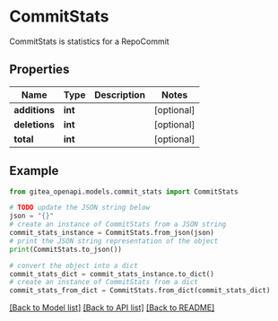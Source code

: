 # CommitStats

CommitStats is statistics for a RepoCommit

## Properties

Name | Type | Description | Notes
------------ | ------------- | ------------- | -------------
**additions** | **int** |  | [optional] 
**deletions** | **int** |  | [optional] 
**total** | **int** |  | [optional] 

## Example

```python
from gitea_openapi.models.commit_stats import CommitStats

# TODO update the JSON string below
json = "{}"
# create an instance of CommitStats from a JSON string
commit_stats_instance = CommitStats.from_json(json)
# print the JSON string representation of the object
print(CommitStats.to_json())

# convert the object into a dict
commit_stats_dict = commit_stats_instance.to_dict()
# create an instance of CommitStats from a dict
commit_stats_from_dict = CommitStats.from_dict(commit_stats_dict)
```
[[Back to Model list]](../README.md#documentation-for-models) [[Back to API list]](../README.md#documentation-for-api-endpoints) [[Back to README]](../README.md)


